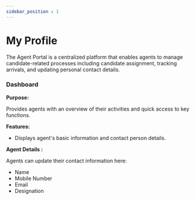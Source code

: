 ```yaml
---
sidebar_position : 1
---
```


# My Profile

The Agent Portal is a centralized platform that enables agents to manage candidate-related processes including candidate assignment, tracking arrivals, and updating personal contact details.

### Dashboard

**Purpose:**

Provides agents with an overview of their activities and quick access to key functions.

**Features:**

  - Displays agent's basic information and contact person details.

**Agent Details :**

Agents can update their contact information here:

  - Name
  - Mobile Number
  - Email
  - Designation